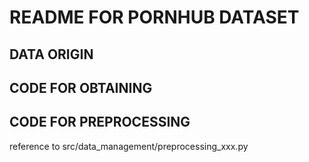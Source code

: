 # README FOR PORNHUB DATASET

## DATA ORIGIN

## CODE FOR OBTAINING

## CODE FOR PREPROCESSING

reference to src/data_management/preprocessing_xxx.py